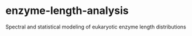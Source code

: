 # enzyme-length-analysis
Spectral and statistical modeling of eukaryotic enzyme length distributions
